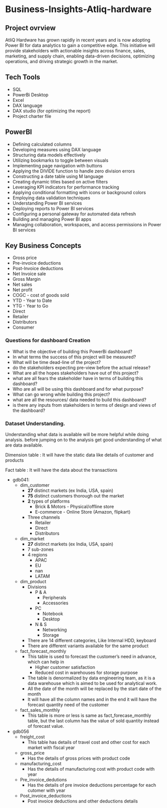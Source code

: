 # Business-Insights-Atliq-hardware

## Project ovrview 

  AtliQ Hardware has grown rapidly in recent years and is now adopting Power BI for data analytics to gain a competitive edge. This initiative will provide stakeholders with actionable insights                       across finance, sales, marketing, and supply chain, enabling data-driven decisions, optimizing operations, and driving strategic growth in the market.

## Tech Tools
- SQL
- PowerBi Desktop
- Excel
- DAX language
- DAX studio (for optimizing the report)
- Project charter file

## PowerBI
- Defining calculated columns
- Developing measures using DAX language
- Structuring data models effectively
- Utilizing bookmarks to toggle between visuals
- Implementing page navigation with buttons
- Applying the DIVIDE function to handle zero division errors
- Constructing a date table using M language
- Creating dynamic titles based on active filters
- Leveraging KPI indicators for performance tracking
- Applying conditional formatting with icons or background colors
- Employing data validation techniques
- Understanding Power BI services
- Deploying reports to Power BI services
- Configuring a personal gateway for automated data refresh
- Building and managing Power BI apps
- Managing collaboration, workspaces, and access permissions in Power BI services

## Key Business Concepts
- Gross price
- Pre-invoice deductions
- Post-Invoice deductions
- Net Invoice sale
- Gross Margin
- Net sales
- Net profit
- COGC - cost of goods sold
- YTD - Year to Date
- YTG - Year to Go
- Direct
- Retailer
- Distributors
- Consumer

### Questions for dashboard Creation

- What is the objective of building this PowerBi dashboard?
- In what terms the success of this project will be measured?
- What will be time dead-line of the project?
- do the stakeholders expecting pre-view before the actual release?
- What are all the hopes stakeholders have out of this project?
- what are all fears the stakeholder have in terms of building this dashboard?
- Who are all will be using this dashboard and for what purpose?
- What can go wrong while building this project?
- what are all the resources/ data needed to build this dashboard?
- is there any inputs from stakeholders in terms of design and views of the dashboard?

### Dataset **Understanding.**

Understanding what data is available will be more helpful while doing analysis. before jumping on to the analysis get good understanding of what are data available.

Dimension table : It will have the static data like details of customer and products

Fact table : It will have the data about the transactions  

- gdb041:
    - dim_customer
        - **27** distinct markets (ex India, USA, spain)
        - **75** distinct customers thorough out the market
        - **2** types of platforms
            - Brick & Motors - Physical/offline store
            - E-commerce - Online Store (Amazon, flipkart)
        - Three channels
            - Retailer
            - Direct
            - Distributors
    - dim_market
        - **27** distinct markets (ex India, USA, spain)
        - 7 sub-zones
        - 4 regions
            - APAC
            - EU
            - nan
            - LATAM
    - dim_product
        - Divisions
            - P & A
                - Peripherals
                - Accessories
            - PC
                - Notebook
                - Desktop
            - N & S
                - Networking
                - Storage
        - There are 14 different categories, Like Internal HDD, keyboard
        - There are different variants available for the same product
    - fact_forecast_monthly
        - This table is used to forecast the customer’s need in advance, which can help in
            - Higher customer satisfaction
            - Reduced cost in warehouses for storage purpose
        - The table is denormalized by data engineering team, as it is a data warehouse which is aimed to be used for analytical work.
        - All the date of the month will be replaced by the start date of the month
        - It will have all the column names and in the end it will have the forecast quantity need of the customer
    - fact_sales_monthly
        - This table is more or less is same as fact_forecase_monthly table, but the last column has the value of sold quantity instead of forecast value.
- gdb056
    - freight_cost
        - This table has details of travel cost and other cost for each market with fiscal year
    - gross_price
        - Has the details of gross prices with product code
    - manufacturing_cost
        - Has the details of manufacturing cost with product code with year
    - Pre_invoice_dedutions
        - Has the details of pre invoice deductions percentage for each cutomer with year
    - Post_invoice_deductions
        - Post invoice deductions and other deductions details
     
  


              
                      
